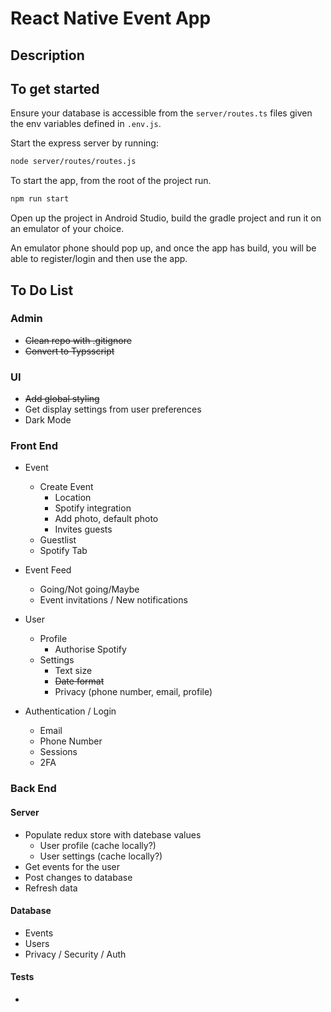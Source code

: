 # React Native Event App

## Description


## To get started

Ensure your database is accessible from the `server/routes.ts` files given the env variables
defined in `.env.js`.

Start the express server by running:

```bash
node server/routes/routes.js
```

To start the app, from the root of the project run.

```bash
npm run start
```

Open up the project in Android Studio, build the gradle project and run it on an emulator of your choice.

An emulator phone should pop up, and once the app has build, you will be able to register/login and then use the app.

## To Do List

### Admin

 - ~~Clean repo with .gitignore~~ 
 - ~~Convert to Typsscript~~

### UI
- ~~Add global styling~~
- Get display settings from user preferences
- Dark Mode

### Front End
- Event
  - Create Event
    - Location
    - Spotify integration
    - Add photo, default photo
    - Invites guests
  - Guestlist
  - Spotify Tab
- Event Feed
  - Going/Not going/Maybe
  - Event invitations / New notifications
- User
  - Profile
    - Authorise Spotify
  - Settings
    - Text size
    - ~~Date format~~
    - Privacy (phone number, email, profile)
    
- Authentication / Login
  - Email
  - Phone Number
  - Sessions
  - 2FA

### Back End
#### Server
  - Populate redux store with datebase values
    - User profile (cache locally?)
    - User settings (cache locally?)
  - Get events for the user
  - Post changes to database
  - Refresh data

#### Database
  - Events
  - Users
  - Privacy / Security / Auth

#### Tests
  - 